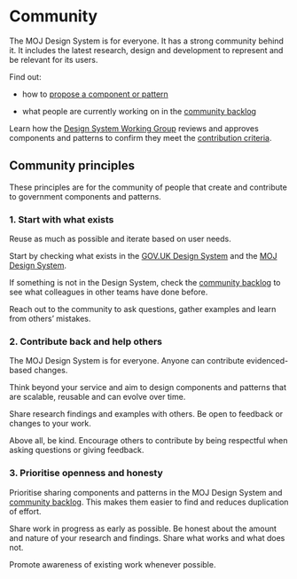 # Community

The MOJ Design System is for everyone. It has a strong community behind it. It includes the latest research, design and development to represent and be relevant for its users.

Find out:

- how to [propose a component or pattern](/community/propose-a-component-or-pattern/)
<!-- - how to [develop a component or pattern](/community/develop-a-component-or-pattern) -->
- what people are currently working on in the [community backlog](/community/backlog/)

Learn how the [Design System Working Group](/community/design-system-working-group/) reviews and approves components and patterns to confirm they meet the [contribution criteria](/community/contribution-criteria/).

## Community principles

These principles are for the community of people that create and contribute to government components and patterns.

### 1. Start with what exists

Reuse as much as possible and iterate based on user needs.

Start by checking what exists in the [GOV.UK Design System](https://gov.uk/design-system) and the [MOJ Design System](/).

If something is not in the Design System, check the [community backlog](/community/backlog/) to see what colleagues in other teams have done before.

Reach out to the community to ask questions, gather examples and learn from others’ mistakes.

### 2. Contribute back and help others

The MOJ Design System is for everyone. Anyone can contribute evidenced-based changes.

Think beyond your service and aim to design components and patterns that are scalable, reusable and can evolve over time.

Share research findings and examples with others. Be open to feedback or changes to your work.

Above all, be kind. Encourage others to contribute by being respectful when asking questions or giving feedback.

### 3. Prioritise openness and honesty

Prioritise sharing components and patterns in the MOJ Design System and [community backlog](/community/backlog/). This makes them easier to find and reduces duplication of effort.

Share work in progress as early as possible. Be honest about the amount and nature of your research and findings. Share what works and what does not.

Promote awareness of existing work whenever possible.
